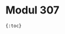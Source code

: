 # Modul 307

`{:toc}`
<!--stackedit_data:
eyJoaXN0b3J5IjpbLTEzMzM3MDU5MCwtMTM2MjAwMTY4OSwxND
Y5MTg1OTJdfQ==
-->